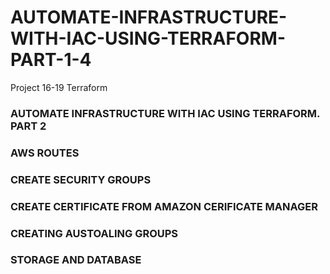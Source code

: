 # AUTOMATE-INFRASTRUCTURE-WITH-IAC-USING-TERRAFORM-PART-1-4
Project 16-19 Terraform

### AUTOMATE INFRASTRUCTURE WITH IAC USING TERRAFORM. PART 2

### AWS ROUTES

### CREATE SECURITY GROUPS

### CREATE CERTIFICATE FROM AMAZON CERIFICATE MANAGER

### CREATING AUSTOALING GROUPS

### STORAGE AND DATABASE
